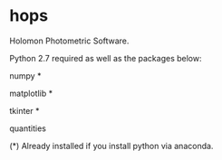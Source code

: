 # hops

Holomon Photometric Software.


Python 2.7 required as well as the packages below:


numpy *

matplotlib *

tkinter *

quantities

(*) Already installed if you install python via anaconda.